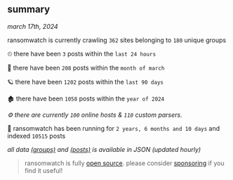 
## summary
_march 17th, 2024_

ransomwatch is currently crawling `362` sites belonging to `180` unique groups

⏲ there have been `3` posts within the `last 24 hours`

🦈 there have been `208` posts within the `month of march`

🪐 there have been `1202` posts within the `last 90 days`

🏚 there have been `1058` posts within the `year of 2024`

_⚙️ there are currently `100` online hosts & `110` custom parsers._

🦕 ransomwatch has been running for `2 years, 6 months and 10 days` and indexed `10515` posts

_all data  [(groups)](http://ransomwhat.telemetry.ltd/groups) and [(posts)](http://ransomwhat.telemetry.ltd/posts) is available in JSON (updated hourly)_

> ransomwatch is fully [open source](https://github.com/joshhighet/ransomwatch#ransomwatch--). please consider [sponsoring](https://github.com/sponsors/joshhighet) if you find it useful!
